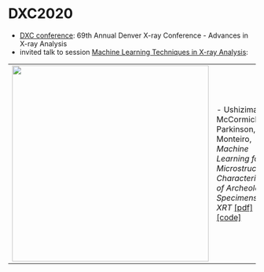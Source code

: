 # DXC2020

-	[DXC conference](http://www.dxcicdd.com/): 69th Annual Denver X-ray Conference - Advances in X-ray Analysis
-	 invited talk to session [Machine Learning Techniques in X-ray Analysis](http://www.dxcicdd.com/20/program.htm):

<table border="0">
 <tr>
    <td><img src="http://www.dxcicdd.com/20/images/virtualheader.png" width="400">
    </td>
    <td>
     <p>
      - Ushizima, Xu, McCormick, Parkinson, Monteiro, <i> Machine Learning for Microstructural Characterization of Archeological Specimens from XRT </i> <a href="https://github.com/dani-lbnl/DXC2020/blob/master/DXC2020dani.pdf">[pdf]</a> 
      - <a href="https://github.com/dani-lbnl/DXC2020/blob/master/">[code]</a>
      </td>
 </tr>
</table>
